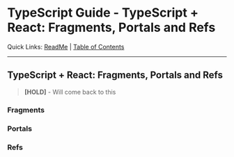 # TypeScript Guide - TypeScript + React: Fragments, Portals and Refs
Quick Links: [ReadMe](../README.md) | [Table of Contents](00-index.md)

---

## TypeScript + React: Fragments, Portals and Refs

>**[HOLD]** - Will come back to this

### Fragments



### Portals




### Refs
